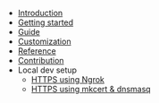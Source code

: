 <!-- docs/_sidebar.md -->

- [Introduction](README.md)
- [Getting started](getting-started.md)
- [Guide](guide.md)
- [Customization](customization.md)
- [Reference](reference.md)
- [Contribution](contribution.md)
- Local dev setup
  - [HTTPS using Ngrok](enable_hmr_for_ngrok.md)
  - [HTTPS using mkcert & dnsmasq](locally_trusted_development_certificates.md)
